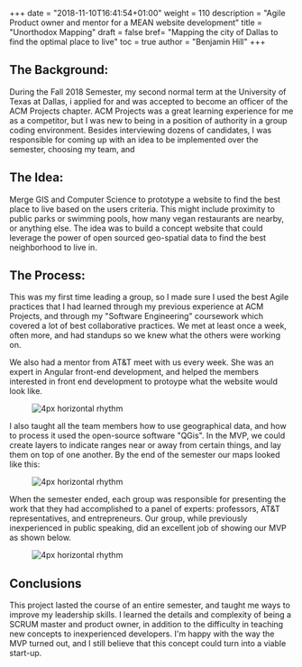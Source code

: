 +++
date = "2018-11-10T16:41:54+01:00"
weight = 110
description = "Agile Product owner and mentor for a MEAN website development"
title = "Unorthodox Mapping"
draft = false
bref= "Mapping the city of Dallas to find the optimal place to live"
toc = true
author = "Benjamin Hill"
+++

## The Background:
During the Fall 2018 Semester, my second normal term at the University of Texas at Dallas, i applied for and was accepted to become an officer of the ACM Projects chapter. ACM Projects was a great learning experience for me as a competitor, but I was new to being in a position of authority in a group coding environment. Besides interviewing dozens of candidates, I was responsible for coming up with an idea to be implemented over the semester, choosing my team, and 

## The Idea: 
Merge GIS and Computer Science to prototype a website to find the best place to live based on the users criteria. This might include proximity to public parks or swimming pools, how many vegan restaurants are nearby, or anything else. The idea was to build a concept website that could leverage the power of open sourced geo-spatial data to find the best neighborhood to live in.

## The Process:
This was my first time leading a group, so I made sure I used the best Agile practices that I had learned through my previous experience at ACM Projects, and through my "Software Engineering" coursework which covered a lot of best collaborative practices. We met at least once a week, often more, and had standups so we knew what the others were working on.

We also had a mentor from AT&T meet with us every week. She was an expert in Angular front-end development, and helped the members interested in front end development to protoype what the website would look like.

<figure>
  <img alt="4px horizontal rhythm" src="/img/map1.png" class = "center-image">
</figure>

I also taught all the team members how to use geographical data, and how to process it used the open-source software "QGis". In the MVP, we could create layers to indicate ranges near or away from certain things, and lay them on top of one another. By the end of the semester our maps looked like this:

<figure>
  <img alt="4px horizontal rhythm" src="/img/map2.png" class = "center-image">
</figure>

When the semester ended, each group was responsible for presenting the work that they had accomplished to a panel of experts: professors, AT&T representatives, and entrepreneurs. Our group, while previously inexperienced in public speaking, did an excellent job of showing our MVP as shown below.

<figure>
  <img alt="4px horizontal rhythm" src="/img/map3.gif" class = "center-image">
</figure>

## Conclusions
This project lasted the course of an entire semester, and taught me ways to improve my leadership skills. I learned the details and complexity of being a SCRUM master and product owner, in addition to the difficulty in teaching new concepts to inexperienced developers. I'm happy with the way the MVP turned out, and I still believe that this concept could turn into a viable start-up.